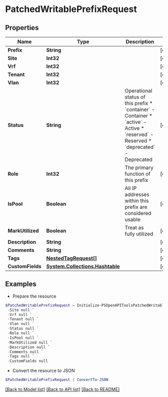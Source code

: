 # PatchedWritablePrefixRequest
## Properties

Name | Type | Description | Notes
------------ | ------------- | ------------- | -------------
**Prefix** | **String** |  | [optional] 
**Site** | **Int32** |  | [optional] 
**Vrf** | **Int32** |  | [optional] 
**Tenant** | **Int32** |  | [optional] 
**Vlan** | **Int32** |  | [optional] 
**Status** | **String** | Operational status of this prefix  * &#x60;container&#x60; - Container * &#x60;active&#x60; - Active * &#x60;reserved&#x60; - Reserved * &#x60;deprecated&#x60; - Deprecated | [optional] 
**Role** | **Int32** | The primary function of this prefix | [optional] 
**IsPool** | **Boolean** | All IP addresses within this prefix are considered usable | [optional] 
**MarkUtilized** | **Boolean** | Treat as fully utilized | [optional] 
**Description** | **String** |  | [optional] 
**Comments** | **String** |  | [optional] 
**Tags** | [**NestedTagRequest[]**](NestedTagRequest.md) |  | [optional] 
**CustomFields** | [**System.Collections.Hashtable**](AnyType.md) |  | [optional] 

## Examples

- Prepare the resource
```powershell
$PatchedWritablePrefixRequest = Initialize-PSOpenAPIToolsPatchedWritablePrefixRequest  -Prefix null `
 -Site null `
 -Vrf null `
 -Tenant null `
 -Vlan null `
 -Status null `
 -Role null `
 -IsPool null `
 -MarkUtilized null `
 -Description null `
 -Comments null `
 -Tags null `
 -CustomFields null
```

- Convert the resource to JSON
```powershell
$PatchedWritablePrefixRequest | ConvertTo-JSON
```

[[Back to Model list]](../README.md#documentation-for-models) [[Back to API list]](../README.md#documentation-for-api-endpoints) [[Back to README]](../README.md)

